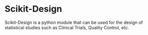 # Scikit-Design 

Scikit-Design is a python module that can be used for the design of statistical studies such as Clinical Trials, Quality Control, etc.

